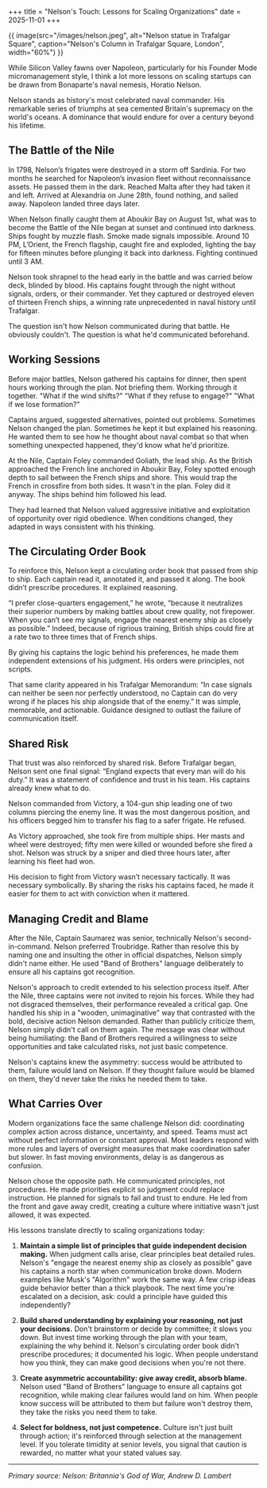 +++
title = "Nelson's Touch: Lessons for Scaling Organizations"
date = 2025-11-01
+++

{{ image(src="/images/nelson.jpeg", alt="Nelson statue in Trafalgar Square", caption="Nelson's Column in Trafalgar Square, London", width="60%") }}

While Silicon Valley fawns over Napoleon, particularly for his Founder Mode micromanagement style, I think a lot more lessons on scaling startups can be drawn from Bonaparte's naval nemesis, Horatio Nelson.

Nelson stands as history's most celebrated naval commander. His remarkable series of triumphs at sea cemented Britain's supremacy on the world's oceans. A dominance that would endure for over a century beyond his lifetime.

## The Battle of the Nile

In 1798, Nelson’s frigates were destroyed in a storm off Sardinia. For two months he searched for Napoleon’s invasion fleet without reconnaissance assets. He passed them in the dark. Reached Malta after they had taken it and left. Arrived at Alexandria on June 28th, found nothing, and sailed away. Napoleon landed three days later.

When Nelson finally caught them at Aboukir Bay on August 1st, what was to become the Battle of the Nile began at sunset and continued into darkness. Ships fought by muzzle flash. Smoke made signals impossible. Around 10 PM, L’Orient, the French flagship, caught fire and exploded, lighting the bay for fifteen minutes before plunging it back into darkness. Fighting continued until 3 AM.

Nelson took shrapnel to the head early in the battle and was carried below deck, blinded by blood. His captains fought through the night without signals, orders, or their commander. Yet they captured or destroyed eleven of thirteen French ships, a winning rate unprecedented in naval history until Trafalgar.

The question isn't how Nelson communicated during that battle. He obviously couldn't. The question is what he'd communicated beforehand.

## Working Sessions

Before major battles, Nelson gathered his captains for dinner, then spent hours working through the plan. Not briefing them. Working through it together. "What if the wind shifts?" "What if they refuse to engage?" "What if we lose formation?"

Captains argued, suggested alternatives, pointed out problems. Sometimes Nelson changed the plan. Sometimes he kept it but explained his reasoning. He wanted them to see how he thought about naval combat so that when something unexpected happened, they'd know what he'd prioritize.

At the Nile, Captain Foley commanded Goliath, the lead ship. As the British approached the French line anchored in Aboukir Bay, Foley spotted enough depth to sail between the French ships and shore. This would trap the French in crossfire from both sides. It wasn't in the plan. Foley did it anyway. The ships behind him followed his lead.

They had learned that Nelson valued aggressive initiative and exploitation of opportunity over rigid obedience. When conditions changed, they adapted in ways consistent with his thinking.

## The Circulating Order Book

To reinforce this, Nelson kept a circulating order book that passed from ship to ship. Each captain read it, annotated it, and passed it along. The book didn’t prescribe procedures. It explained reasoning.

“I prefer close-quarters engagement,” he wrote, “because it neutralizes their superior numbers by making battles about crew quality, not firepower. When you can’t see my signals, engage the nearest enemy ship as closely as possible.” Indeed, because of rigrious training, British ships could fire at a rate two to three times that of French ships.

By giving his captains the logic behind his preferences, he made them independent extensions of his judgment. His orders were principles, not scripts.

That same clarity appeared in his Trafalgar Memorandum: “In case signals can neither be seen nor perfectly understood, no Captain can do very wrong if he places his ship alongside that of the enemy.” It was simple, memorable, and actionable. Guidance designed to outlast the failure of communication itself.

## Shared Risk

That trust was also reinforced by shared risk. Before Trafalgar began, Nelson sent one final signal: “England expects that every man will do his duty.” It was a statement of confidence and trust in his team. His captains already knew what to do.

Nelson commanded from Victory, a 104-gun ship leading one of two columns piercing the enemy line. It was the most dangerous position, and his officers begged him to transfer his flag to a safer frigate. He refused.

As Victory approached, she took fire from multiple ships. Her masts and wheel were destroyed; fifty men were killed or wounded before she fired a shot. Nelson was struck by a sniper and died three hours later, after learning his fleet had won.

His decision to fight from Victory wasn’t necessary tactically. It was necessary symbolically. By sharing the risks his captains faced, he made it easier for them to act with conviction when it mattered.

## Managing Credit and Blame

After the Nile, Captain Saumarez was senior, technically Nelson's second-in-command. Nelson preferred Troubridge. Rather than resolve this by naming one and insulting the other in official dispatches, Nelson simply didn't name either. He used "Band of Brothers" language deliberately to ensure all his captains got recognition.

Nelson's approach to credit extended to his selection process itself. After the Nile, three captains were not invited to rejoin his forces. While they had not disgraced themselves, their performance revealed a critical gap. One handled his ship in a "wooden, unimaginative" way that contrasted with the bold, decisive action Nelson demanded. Rather than publicly criticize them, Nelson simply didn't call on them again. The message was clear without being humiliating: the Band of Brothers required a willingness to seize opportunities and take calculated risks, not just basic competence.

Nelson's captains knew the asymmetry: success would be attributed to them, failure would land on Nelson. If they thought failure would be blamed on them, they'd never take the risks he needed them to take.

## What Carries Over

Modern organizations face the same challenge Nelson did: coordinating complex action across distance, uncertainty, and speed. Teams must act without perfect information or constant approval. Most leaders respond with more rules and layers of oversight measures that make coordination safer but slower. In fast moving environments, delay is as dangerous as confusion.

Nelson chose the opposite path. He communicated principles, not procedures. He made priorities explicit so judgment could replace instruction. He planned for signals to fail and trust to endure. He led from the front and gave away credit, creating a culture where initiative wasn't just allowed, it was expected.

His lessons translate directly to scaling organizations today:

1. **Maintain a simple list of principles that guide independent decision making.** When judgment calls arise, clear principles beat detailed rules. Nelson's "engage the nearest enemy ship as closely as possible" gave his captains a north star when communication broke down. Modern examples like Musk's "Algorithm" work the same way. A few crisp ideas guide behavior better than a thick playbook. The next time you're escalated on a decision, ask: could a principle have guided this independently?

2. **Build shared understanding by explaining your reasoning, not just your decisions.** Don't brainstorm or decide by committee; it slows you down. But invest time working through the plan with your team, explaining the why behind it. Nelson's circulating order book didn't prescribe procedures; it documented his logic. When people understand how you think, they can make good decisions when you're not there.

3. **Create asymmetric accountability: give away credit, absorb blame.** Nelson used "Band of Brothers" language to ensure all captains got recognition, while making clear failures would land on him. When people know success will be attributed to them but failure won't destroy them, they take the risks you need them to take.

4. **Select for boldness, not just competence.** Culture isn't just built through action; it's reinforced through selection at the management level. If you tolerate timidity at senior levels, you signal that caution is rewarded, no matter what your stated values say.

---

_Primary source: Nelson: Britannia's God of War, Andrew D. Lambert_
